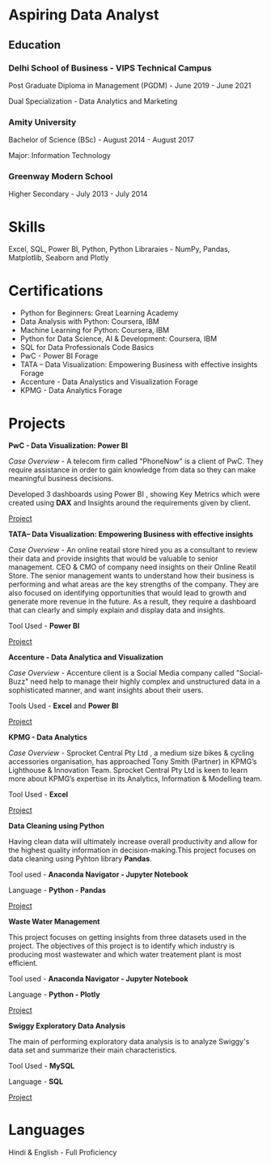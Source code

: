 # Aspiring Data Analyst

## Education

### Delhi School of Business - VIPS Technical Campus
Post Graduate Diploma in Management (PGDM)                            - June 2019 - June 2021

Dual Specialization - Data Analytics and Marketing

### Amity University
Bachelor of Science (BSc)                                            - August 2014 - August 2017

Major: Information Technology

### Greenway Modern School
Higher Secondary                                                     - July 2013 - July 2014

# Skills
Excel, SQL, Power BI, Python, Python Libraraies -  NumPy, Pandas, Matplotlib, Seaborn and Plotly

# Certifications
* Python for Beginners:			                                                     Great Learning Academy 
* Data Analysis with Python:			                                               Coursera, IBM
* Machine Learning for Python:		                                               Coursera, IBM
* Python for Data Science, AI & Development:	                                   Coursera, IBM
* SQL for Data Professionals                                                     Code Basics
* PwC - Power BI                                                                 Forage
* TATA – Data Visualization: Empowering Business with effective insights         Forage
* Accenture - Data Analystics and Visualization                                  Forage
* KPMG - Data Analytics                                                          Forage


# Projects

**PwC - Data Visualization: Power BI**

*Case Overview* - A telecom firm called "PhoneNow" is a client of PwC. They require assistance in order to gain knowledge from data so they can make meaningful business decisions.

Developed 3 dashboards using Power BI , showing Key Metrics which were created using **DAX** and Insights around the requirements given by client.

[Project](https://github.com/KAMNA11/PwC-Virtual_Internship_Programme) 


**TATA– Data Visualization: Empowering Business with effective insights**

*Case Overview* - An online reatail store hired you as a consultant to review their data and provide insights that would be valuable to senior management. CEO & CMO of company need insights on their Online Reatil Store. The senior management wants to understand how their business is performing and what areas are the key strengths of the company. They are also focused on identifying opportunities that would lead to growth and generate more revenue in the future. As a result, they require a dashboard that can clearly and simply explain and display data and insights.

Tool Used - **Power BI**

[Project](https://github.com/KAMNA11/Tata_Data_Visualization_Virtual_Experience_Programme)


**Accenture - Data Analytica and Visualization**

*Case Overview* - Accenture client is a Social Media company called "Social-Buzz" need help to manage their highly complex and unstructured data in a sophisticated manner, and want insights about their users.

Tools Used - **Excel** and **Power BI**

[Project](https://github.com/KAMNA11/Accenture_Data_Analytics_and_Visualization_Virtual_Experience)

**KPMG - Data Analytics**

*Case Overview* - Sprocket Central Pty Ltd , a medium size bikes & cycling accessories organisation, has approached Tony Smith (Partner) in KPMG’s Lighthouse & Innovation Team. Sprocket Central Pty Ltd is keen to learn more about KPMG’s expertise in its Analytics, Information & Modelling team.
 
Tool Used - **Excel**

[Project](https://github.com/KAMNA11/KPMG_Virtual_Internship)

**Data Cleaning using Python**

Having clean data will ultimately increase overall productivity and allow for the highest quality information in decision-making.This project focuses on data cleaning using Pyhton library **Pandas**.

Tool used - **Anaconda Navigator - Jupyter Notebook**

Language - **Python - Pandas**  

[Project](https://github.com/KAMNA11/Data_Cleaning_Using_Pandas/blob/main/Data%20Cleaning%20.ipynb)

**Waste Water Management**

This project focuses on getting insights from three datasets used in the project. The objectives of this project is to identify which industry is producing most wastewater and which water treatement plant is most efficient.

Tool used - **Anaconda Navigator - Jupyter Notebook**

Language - **Python - Plotly**

[Project](https://github.com/KAMNA11/Waste_Water_Management_Project/blob/main/Waste%20Water%20Management.ipynb)

**Swiggy Exploratory Data Analysis**

The main of performing exploratory data analysis is to analyze Swiggy's data set and summarize their main characteristics. 

Tool Used - **MySQL**

Language - **SQL**

[Project](https://github.com/KAMNA11/Swiggy_Data_Analysis/blob/main/Swiggy_Data_Analysis.sql)

# Languages 

Hindi & English - Full Proficiency



















 

